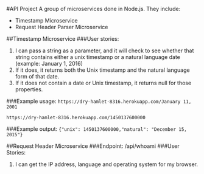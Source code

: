 #API Project
A group of microservices done in Node.js. They include:

* Timestamp Microservice
* Request Header Parser Microservice

##Timestamp Microservice
###User stories:
1. I can pass a string as a parameter, and it will check to see whether that string contains either a unix timestamp or a natural language date (example: January 1, 2016)
2. If it does, it returns both the Unix timestamp and the natural language form of that date.
3. If it does not contain a date or Unix timestamp, it returns null for those properties.

###Example usage:
`https://dry-hamlet-8316.herokuapp.com/January 11, 2001`

`https://dry-hamlet-8316.herokuapp.com/1450137600000`

###Example output:
`{"unix": 1450137600000,"natural": "December 15, 2015"}`

##Request Header Microservice
###Endpoint: /api/whoami
###User Stories:
1. I can get the IP address, language and operating system for my browser.


